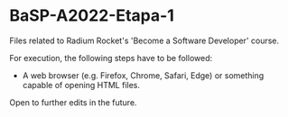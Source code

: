 # BaSP-A2022-Etapa-1
Files related to Radium Rocket's 'Become a Software Developer' course.

For execution, the following steps have to be followed:

- A web browser (e.g. Firefox, Chrome, Safari, Edge) or something capable of opening HTML files.

Open to further edits in the future.
